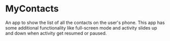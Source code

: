 # MyContacts
An app to show the list of all the contacts on the user's phone. This app has some additional functionality like full-screen mode and activity slides up and down when activity get resumed or paused.
